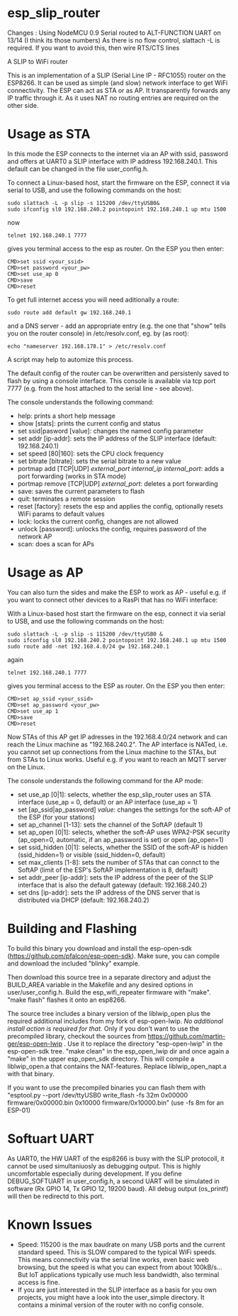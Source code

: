 # esp_slip_router

Changes : Using NodeMCU 0.9 
Serial routed to ALT-FUNCTION UART on 13/14 (I think its those numbers)
As there is no flow control, slattach -L is required. If you want to avoid this, then wire RTS/CTS lines


A SLIP to WiFi router

This is an implementation of a SLIP (Serial Line IP - RFC1055) router on the ESP8266. It can be used as simple (and slow) network interface to get WiFi connectivity. The ESP can act as STA or as AP. It transparently forwards any IP traffic through it. As it uses NAT no routing entries are required on the other side. 

# Usage as STA
In this mode the ESP connects to the internet via an AP with ssid, password and offers at UART0 a SLIP interface with IP address 192.168.240.1. This default can be changed in the file user_config.h. 

To connect a Linux-based host, start the firmware on the ESP, connect it via serial to USB, and use the following commands on the host:
```
sudo slattach -L -p slip -s 115200 /dev/ttyUSB0&
sudo ifconfig sl0 192.168.240.2 pointopoint 192.168.240.1 up mtu 1500
```
now 
```
telnet 192.168.240.1 7777
```
gives you terminal access to the esp as router. On the ESP you then enter:

```
CMD>set ssid <your_ssid> 
CMD>set password <your_pw> 
CMD>set use_ap 0
CMD>save
CMD>reset
```

To get full internet access you will need aditionally a route:
```
sudo route add default gw 192.168.240.1
```
and a DNS server - add an appropriate entry (e.g. the one that "show" tells you on the router console) in /etc/resolv.conf, eg. by (as root):
```
echo "nameserver 192.168.178.1" > /etc/resolv.conf
```
A script may help to automize this process.

The default config of the router can be overwritten and persistenly saved to flash by using a console interface. This console is available via tcp port 7777 (e.g. from the host attached to the serial line - see above). 

The console understands the following command:
- help: prints a short help message
- show [stats]: prints the current config and status
- set ssid|pasword [value]: changes the named config parameter
- set addr [ip-addr]: sets the IP address of the SLIP interface (default: 192.168.240.1)
- set speed [80|160]: sets the CPU clock frequency
- set bitrate [bitrate]: sets the serial bitrate to a new value
- portmap add [TCP|UDP] _external_port_ _internal_ip_ _internal_port_: adds a port forwarding (works in STA mode)
- portmap remove [TCP|UDP] _external_port_: deletes a port forwarding
- save: saves the current parameters to flash
- quit: terminates a remote session
- reset [factory]: resets the esp and applies the config, optionally resets WiFi params to default values
- lock: locks the current config, changes are not allowed
- unlock [password]: unlocks the config, requires password of the network AP
- scan: does a scan for APs

# Usage as AP
You can also turn the sides and make the ESP to work as AP - useful e.g. if you want to connect other devices to a RasPi that has no WiFi interface:

With a Linux-based host start the firmware on the esp, connect it via serial to USB, and use the following commands on the host:
```
sudo slattach -L -p slip -s 115200 /dev/ttyUSB0 &
sudo ifconfig sl0 192.168.240.2 pointopoint 192.168.240.1 up mtu 1500
sudo route add -net 192.168.4.0/24 gw 192.168.240.1
```
again 
```
telnet 192.168.240.1 7777
```
gives you terminal access to the ESP as router. On the ESP you then enter:

```
CMD>set ap_ssid <your_ssid> 
CMD>set ap_password <your_pw> 
CMD>set use_ap 1
CMD>save
CMD>reset
```

Now STAs of this AP get IP adresses in the 192.168.4.0/24 network and can reach the Linux machine as "192.168.240.2". The AP interface is NATed, i.e. you cannot set up connections from the Linux machine to the STAs, but from STAs to Linux works. Useful e.g. if you want to reach an MQTT server on the Linux.

The console understands the following command for the AP mode:
- set use_ap [0|1]: selects, whether the esp_slip_router uses an STA interface (use_ap = 0, default) or an AP interface (use_ap = 1)
- set [ap_ssid|ap_password] _value_: changes the settings for the soft-AP of the ESP (for your stations)
- set ap_channel [1-13]: sets the channel of the SoftAP (default 1)
- set ap_open [0|1]: selects, whether the soft-AP uses WPA2-PSK security (ap_open=0,  automatic, if an ap_password is set) or open (ap_open=1)
- set ssid_hidden [0|1]: selects, whether the SSID of the soft-AP is hidden (ssid_hidden=1) or visible (ssid_hidden=0, default)
- set max_clients [1-8]: sets the number of STAs that can connct to the SoftAP (limit of the ESP's SoftAP implementation is 8, default)
- set addr_peer [ip-addr]: sets the IP address of the peer of the SLIP interface that is also the default gateway (default: 192.168.240.2)
- set dns [ip-addr]: sets the IP address of the DNS server that is distributed via DHCP (default: 192.168.240.2)


# Building and Flashing
To build this binary you download and install the esp-open-sdk (https://github.com/pfalcon/esp-open-sdk). Make sure, you can compile and download the included "blinky" example.

Then download this source tree in a separate directory and adjust the BUILD_AREA variable in the Makefile and any desired options in user/user_config.h. Build the esp_wifi_repeater firmware with "make". "make flash" flashes it onto an esp8266.

The source tree includes a binary version of the liblwip_open plus the required additional includes from my fork of esp-open-lwip. *No additional install action is required for that.* Only if you don't want to use the precompiled library, checkout the sources from https://github.com/martin-ger/esp-open-lwip . Use it to replace the directory "esp-open-lwip" in the esp-open-sdk tree. "make clean" in the esp_open_lwip dir and once again a "make" in the upper esp_open_sdk directory. This will compile a liblwip_open.a that contains the NAT-features. Replace liblwip_open_napt.a with that binary.

If you want to use the precompiled binaries you can flash them with "esptool.py --port /dev/ttyUSB0 write_flash -fs 32m 0x00000 firmware/0x00000.bin 0x10000 firmware/0x10000.bin" (use -fs 8m for an ESP-01)

# Softuart UART
As UART0, the HW UART of the esp8266 is busy with the SLIP protocoll, it cannot be used simultaniuosly as debugging output. This is highly uncomfortable especially during development. If you define DEBUG_SOFTUART in user_config.h, a second UART will be simulated in software (Rx GPIO 14, Tx GPIO 12, 19200 baud). All debug output (os_printf) will then be redirectd to this port.

# Known Issues
- Speed: 115200 is the max baudrate on many USB ports and the current standard speed. This is SLOW compared to the typical WiFi speeds. This means connectivity via the serial line works, even basic web browsing, but the speed is what you can expect from about 100kB/s... But IoT applications typically use much less bandwidth, also terminal access is fine.
- If you are just interested in the SLIP interface as a basis for you own projects, you might have a look into the user_simple directory. It contains a minimal version of the router with no config console.
